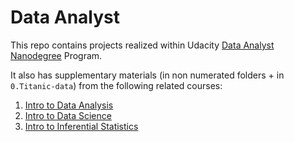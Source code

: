 # Data Analyst

This repo contains projects realized within Udacity [Data Analyst Nanodegree](https://www.udacity.com/course/data-analyst-nanodegree--nd002) Program.

It also has supplementary materials (in non numerated folders + in `0.Titanic-data`) from the following related courses:

1. [Intro to Data Analysis](https://www.udacity.com/course/intro-to-data-analysis--ud170)
2. [Intro to Data Science](https://www.udacity.com/course/intro-to-data-science--ud359)
3. [Intro to Inferential Statistics](https://www.udacity.com/course/intro-to-inferential-statistics--ud201)
